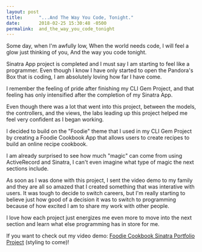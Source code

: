 ```yaml
---
layout: post
title:      "...And The Way You Code, Tonight."
date:       2018-02-25 15:30:48 -0500
permalink:  and_the_way_you_code_tonight
---
```



Some day, when I'm awfully low,
When the world needs code,
I will feel a glow just thinking of you,
And the way you code tonight.


Sinatra App project is completed and I must say I am starting to feel like a programmer. Even though I know I have only started to open the Pandora's Box that is coding, I am absolutely loving how far I have come. 

I remember the feeling of pride after finishing my CLI Gem Project, and that feeling has only intensified after the completion of my Sinatra App.

Even though there was a lot that went into this project, between the models, the controllers, and the views, the labs leading up this project helped me feel very confident as I began working.

I decided to build on the "Foodie" theme that I used in my CLI Gem Project by creating a Foodie Cookbook App that allows users to create recipes to build an online recipe cookbook. 

I am already surprised to see how much "magic" can come from using ActiveRecord and Sinatra, I can't even imagine what type of magic the next sections include. 

As soon as I was done with this project, I sent the video demo to my family and they are all so amazed that I created something that was interative with users. It was tough to decide to switch careers, but I'm really starting to believe just how good of a decision it was to switch to programming because of how excited I am to share my work with other people.

I love how each project just energizes me even more to move into the next section and learn what else programming has in store for me.

If you want to check out my video demo: [Foodie Cookbook Sinatra Portfolio Project]( https://www.youtube.com/watch?v=vhH7WsrwLwg&feature=youtu.be) (styling to come)! 



